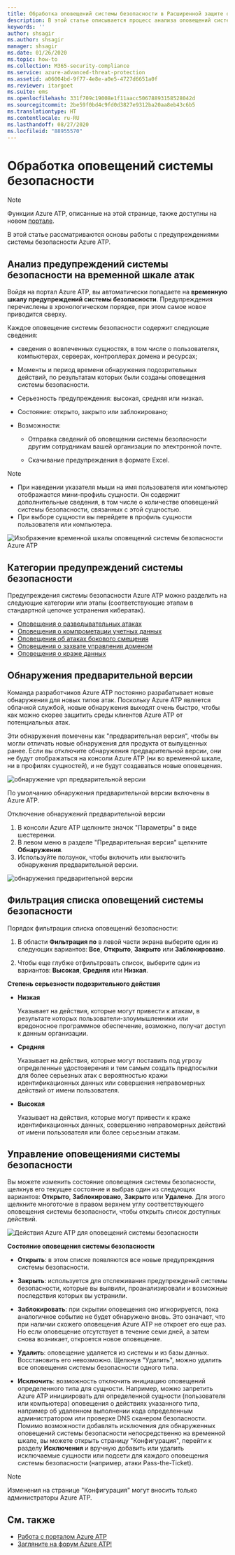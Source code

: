 ```yaml
---
title: Обработка оповещений системы безопасности в Расширенной защите от угроз Azure
description: В этой статье описывается процесс анализа оповещений системы безопасности, создаваемых в Azure ATP
keywords: ''
author: shsagir
ms.author: shsagir
manager: shsagir
ms.date: 01/26/2020
ms.topic: how-to
ms.collection: M365-security-compliance
ms.service: azure-advanced-threat-protection
ms.assetid: a06004bd-9f77-4e8e-a0e5-4727d6651a0f
ms.reviewer: itargoet
ms.suite: ems
ms.openlocfilehash: 331f709c19008e1f11aacc50678893158528042d
ms.sourcegitcommit: 2be59f0bd4c9fd0d3827e9312ba20aa8eb43c6b5
ms.translationtype: HT
ms.contentlocale: ru-RU
ms.lasthandoff: 08/27/2020
ms.locfileid: "88955570"
---
```

# <a name="working-with-security-alerts"></a>Обработка оповещений системы безопасности

> [!NOTE]
> Функции Azure ATP, описанные на этой странице, также доступны на новом [портале](https://portal.cloudappsecurity.com).

В этой статье рассматриваются основы работы с предупреждениями системы безопасности Azure ATP.

## <a name="review-security-alerts-on-the-attack-timeline"></a>Анализ предупреждений системы безопасности на временной шкале атак <a name="review-suspicious-activities-on-the-attack-time-line"></a>

Войдя на портал Azure ATP, вы автоматически попадаете на **временную шкалу предупреждений системы безопасности**. Предупреждения перечислены в хронологическом порядке, при этом самое новое приводится сверху.

Каждое оповещение системы безопасности содержит следующие сведения:

- сведения о вовлеченных сущностях, в том числе о пользователях, компьютерах, серверах, контроллерах домена и ресурсах;

- Моменты и период времени обнаружения подозрительных действий, по результатам которых были созданы оповещения системы безопасности.

- Серьезность предупреждения: высокая, средняя или низкая.

- Состояние: открыто, закрыто или заблокировано;

- Возможности:

    - Отправка сведений об оповещении системы безопасности другим сотрудникам вашей организации по электронной почте.

    - Скачивание предупреждения в формате Excel.

> [!NOTE]
>
> - При наведении указателя мыши на имя пользователя или компьютер отображается мини-профиль сущности. Он содержит дополнительные сведения, в том числе о количестве оповещений системы безопасности, связанных с этой сущностью.
> - При выборе сущности вы перейдете в профиль сущности пользователя или компьютера.

![Изображение временной шкалы оповещений системы безопасности Azure ATP](media/atp-sa-timeline.png)

## <a name="security-alert-categories"></a>Категории предупреждений системы безопасности

Предупреждения системы безопасности Azure ATP можно разделить на следующие категории или этапы (соответствующие этапам в стандартной цепочке устранения кибератак).

- [Оповещения о разведывательных атаках](atp-reconnaissance-alerts.md)
- [Оповещения о компрометации учетных данных](atp-compromised-credentials-alerts.md)
- [Оповещения об атаках бокового смещения](atp-lateral-movement-alerts.md)
- [Оповещения о захвате управления доменом](atp-domain-dominance-alerts.md)
- [Оповещения о краже данных](atp-exfiltration-alerts.md)

## <a name="preview-detections"></a>Обнаружения предварительной версии <a name="preview-detections"></a>

Команда разработчиков Azure ATP постоянно разрабатывает новые обнаружения для новых типов атак. Поскольку Azure ATP является облачной службой, новые обнаружения выходят очень быстро, чтобы как можно скорее защитить среды клиентов Azure ATP от потенциальных атак.

Эти обнаружения помечены как "предварительная версия", чтобы вы могли отличать новые обнаружения для продукта от выпущенных ранее. Если вы отключите обнаружения предварительной версии, они не будут отображаться на консоли Azure ATP (ни во временной шкале, ни в профилях сущностей), и не будут создаваться новые оповещения.

![обнаружение vpn предварительной версии](media/preview-detection-vpn.png)

По умолчанию обнаружения предварительной версии включены в Azure ATP.

Отключение обнаружений предварительной версии

1. В консоли Azure ATP щелкните значок "Параметры" в виде шестеренки.
1. В левом меню в разделе "Предварительная версия" щелкните **Обнаружения**.
1. Используйте ползунок, чтобы включить или выключить обнаружения предварительной версии.

![обнаружения предварительной версии](media/preview-detections.png)

## <a name="filter-security-alerts-list"></a>Фильтрация списка оповещений системы безопасности

Порядок фильтрации списка оповещений безопасности:

1. В области **Фильтрация по** в левой части экрана выберите один из следующих вариантов: **Все**, **Открыто**, **Закрыто** или **Заблокировано**.

1. Чтобы еще глубже отфильтровать список, выберите один из вариантов: **Высокая**, **Средняя** или **Низкая**.

**Степень серьезности подозрительного действия**

- **Низкая**

    Указывает на действия, которые могут привести к атакам, в результате которых пользователи-злоумышленники или вредоносное программное обеспечение, возможно, получат доступ к данным организации.

- **Средняя**

    Указывает на действия, которые могут поставить под угрозу определенные удостоверения и тем самым создать предпосылки для более серьезных атак с вероятностью кражи идентификационных данных или совершения неправомерных действий от имени пользователя.

- **Высокая**

    Указывает на действия, которые могут привести к краже идентификационных данных, совершению неправомерных действий от имени пользователя или более серьезным атакам.

## <a name="managing-security-alerts"></a>Управление оповещениями системы безопасности

Вы можете изменить состояние оповещения системы безопасности, щелкнув его текущее состояние и выбрав один из следующих вариантов: **Открыто**, **Заблокировано**, **Закрыто** или **Удалено**.
Для этого щелкните многоточие в правом верхнем углу соответствующего оповещения системы безопасности, чтобы открыть список доступных действий.

![Действия Azure ATP для оповещений системы безопасности](media/atp-sa-actions.png)

**Состояние оповещения системы безопасности**

- **Открыть**: в этом списке появляются все новые предупреждения системы безопасности.

- **Закрыть**: используется для отслеживания предупреждений системы безопасности, которые вы выявили, проанализировали и возможные последствия которых вы устранили.

- **Заблокировать**: при скрытии оповещения оно игнорируется, пока аналогичное событие не будет обнаружено вновь. Это означает, что при наличии схожего оповещения Azure ATP не откроет его еще раз. Но если оповещение отсутствует в течение семи дней, а затем снова возникает, откроется новое оповещение.

- **Удалить**: оповещение удаляется из системы и из базы данных. Восстановить его невозможно. Щелкнув "Удалить", можно удалить все оповещения системы безопасности одного типа.

- **Исключить**: возможность отключить инициацию оповещений определенного типа для сущности. Например, можно запретить Azure ATP инициировать для определенной сущности (пользователя или компьютера) оповещения о действиях указанного типа, например об удаленном выполнении кода определенным администратором или проверке DNS сканером безопасности. Помимо возможности добавлять исключения для обнаруженных оповещений системы безопасности непосредственно на временной шкале, вы можете открыть страницу "Конфигурация", перейти к разделу **Исключения** и вручную добавить или удалить исключаемые сущности или подсети для каждого оповещения системы безопасности (например, атаки Pass-the-Ticket).

> [!NOTE]
> Изменения на странице "Конфигурация" могут вносить только администраторы Azure ATP.

## <a name="see-also"></a>См. также

- [Работа с порталом Azure ATP](workspace-portal.md)
- [Загляните на форум Azure ATP!](https://aka.ms/azureatpcommunity)
